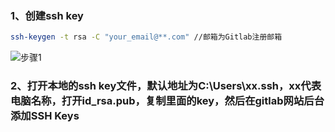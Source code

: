 ### 1、创建ssh key
```bash
ssh-keygen -t rsa -C "your_email@**.com" //邮箱为Gitlab注册邮箱

```
![步骤1](https://pinpai-portal-rs.eebbk.net/pinpai-portal/pic/2019/08/13/1565668097359/1.png)

### 2、打开本地的ssh key文件，默认地址为C:\Users\xx\.ssh，xx代表电脑名称，打开id_rsa.pub，复制里面的key，然后在gitlab网站后台添加SSH Keys
